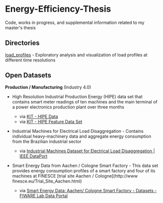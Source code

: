 # Energy-Efficiency-Thesis

Code, works in progress, and supplemental information related to my master's thesis

## Directories

[load_profiles](load_profiles/) - Exploratory analysis and visualization of load profiles at different time resolutions

## Open Datasets

**Production / Manufacturing** (Industry 4.0)

- High Resolution Industrial Production Energy (HIPE) data set that contains smart meter readings of ten machines and the main terminal of a power electronics production plant over three months
    - via [KIT - HIPE Data](https://www.energystatusdata.kit.edu/hipe.php) 
    - via [KIT - HIPE Feature Data Set](https://www.energystatusdata.kit.edu/hipe-features.php)

- Industrial Machines for Electrical Load Disaggregation - Contains individual heavy-machinery data and aggregate energy consumption from the Brazilian industrial sector
    - via [Industrial Machines Dataset for Electrical Load Disaggregation | IEEE DataPort](https://ieee-dataport.org/open-access/industrial-machines-dataset-electrical-load-disaggregation)

- Smart Energy Data from Aachen / Cologne Smart Factory - This data set provides energy consumption profiles of a smart factory and four of its machines at FINESCE [trial site Aachen / Cologne](http://www finesce.eu/Trial_Site_Aachen.html)
    - via [Smart Energy Data: Aachen/ Cologne Smart Factory - Datasets - FIWARE Lab Data Portal](https://data.lab.fiware.org/dataset/smart_energy_data-_aachen__cologne_smart_factory)
